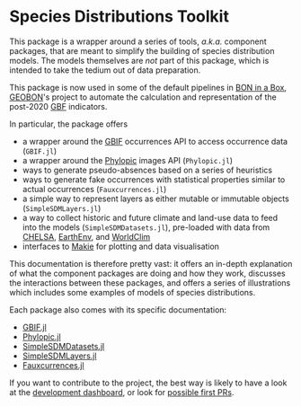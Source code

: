 # Species Distributions Toolkit

This package is a wrapper around a series of tools, *a.k.a.* component packages,
that are meant to simplify the building of species distribution models. The
models themselves are *not* part of this package, which is intended to take the
tedium out of data preparation.

This package is now used in some of the default pipelines in [BON in a
Box](https://boninabox.geobon.org/frontend/index),
[GEOBON](https://geobon.org/)'s project to automate the calculation and
representation of the post-2020 [GBF](https://www.cbd.int/gbf) indicators.

In particular, the package offers

- a wrapper around the [GBIF](https://www.gbif.org/) occurrences API to access occurrence data
  (`GBIF.jl`)
- a wrapper around the [Phylopic](https://www.phylopic.org/) images API (`Phylopic.jl`)
- ways to generate pseudo-absences based on a series of heuristics
- ways to generate fake occurrences with statistical properties similar to
  actual occurrences (`Fauxcurrences.jl`)
- a simple way to represent layers as either mutable or immutable objects (`SimpleSDMLayers.jl`)
- a way to collect historic and future climate and land-use data to feed into the models (`SimpleSDMDatasets.jl`), pre-loaded with data from [CHELSA](https://chelsa-climate.org/), [EarthEnv](https://www.earthenv.org/), and [WorldClim](https://www.worldclim.org/)
- interfaces to [Makie](https://docs.makie.org/stable/) for plotting and data visualisation

This documentation is therefore pretty vast: it offers an in-depth explanation of what the
component packages are doing and how they work, discusses the interactions between these
packages, and offers a series of illustrations which includes some examples of models of
species distributions.

Each package also comes with its specific documentation:

- [GBIF.jl](https://poisotlab.github.io/SpeciesDistributionToolkit.jl/GBIF/)
- [Phylopic.jl](https://poisotlab.github.io/SpeciesDistributionToolkit.jl/Phylopic/)
- [SimpleSDMDatasets.jl](https://poisotlab.github.io/SpeciesDistributionToolkit.jl/SimpleSDMDatasets/)
- [SimpleSDMLayers.jl](https://poisotlab.github.io/SpeciesDistributionToolkit.jl/SimpleSDMLayers/)
- [Fauxcurrences.jl](https://poisotlab.github.io/SpeciesDistributionToolkit.jl/Fauxcurrences/)

If you want to contribute to the project, the best way is likely to have a look
at the [development dashboard](https://github.com/orgs/PoisotLab/projects/3), or
look for [possible first
PRs](https://github.com/PoisotLab/SpeciesDistributionToolkit.jl/issues?q=is%3Aissue+is%3Aopen+label%3A%22good+first+issue%22).

